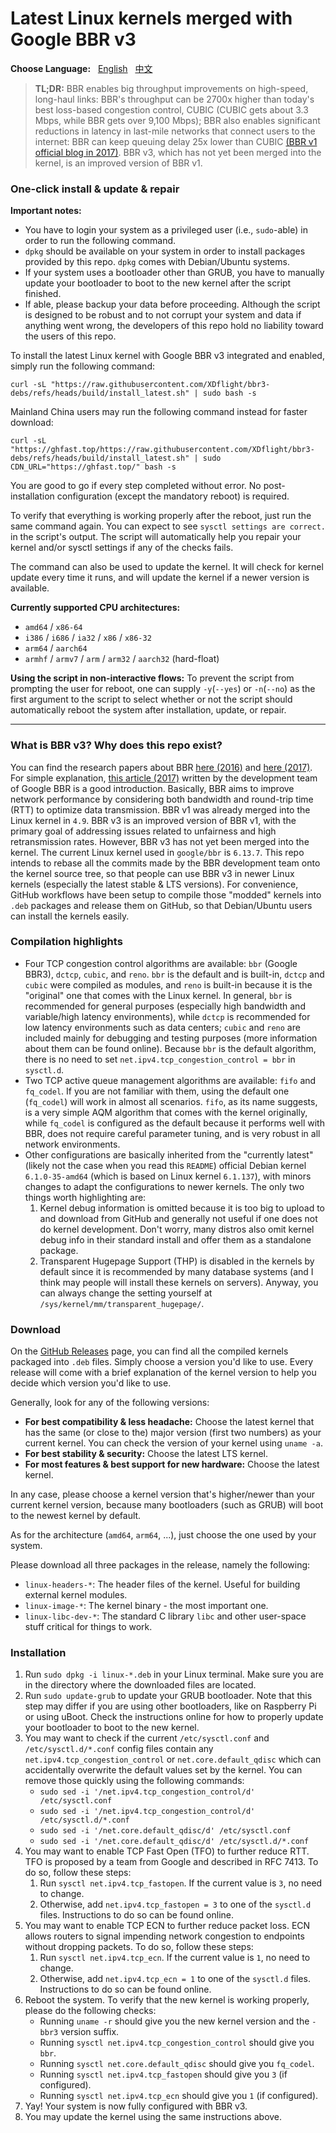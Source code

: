 # Latest Linux kernels merged with Google BBR v3

**Choose Language:** &nbsp; [English](#) &nbsp; [中文](README_zh.md)

> **TL;DR:** BBR enables big throughput improvements on high-speed, long-haul links: BBR's throughput can be 2700x higher than today's best loss-based congestion control, CUBIC (CUBIC gets about 3.3 Mbps, while BBR gets over 9,100 Mbps); BBR also enables significant reductions in latency in last-mile networks that connect users to the internet: BBR can keep queuing delay 25x lower than CUBIC [(BBR v1 official blog in 2017)](https://cloud.google.com/blog/products/networking/tcp-bbr-congestion-control-comes-to-gcp-your-internet-just-got-faster). BBR v3, which has not yet been merged into the kernel, is an improved version of BBR v1.

### One-click install & update & repair
**Important notes:**
- You have to login your system as a privileged user (i.e., `sudo`-able) in order to run the following command.
- `dpkg` should be available on your system in order to install packages provided by this repo. `dpkg` comes with Debian/Ubuntu systems.
- If your system uses a bootloader other than GRUB, you have to manually update your bootloader to boot to the new kernel after the script finished.
- If able, please backup your data before proceeding. Although the script is designed to be robust and to not corrupt your system and data if anything went wrong, the developers of this repo hold no liability toward the users of this repo. 

To install the latest Linux kernel with Google BBR v3 integrated and enabled, simply run the following command:
```
curl -sL "https://raw.githubusercontent.com/XDflight/bbr3-debs/refs/heads/build/install_latest.sh" | sudo bash -s
```
Mainland China users may run the following command instead for faster download:
```
curl -sL "https://ghfast.top/https://raw.githubusercontent.com/XDflight/bbr3-debs/refs/heads/build/install_latest.sh" | sudo CDN_URL="https://ghfast.top/" bash -s
```
You are good to go if every step completed without error.
No post-installation configuration (except the mandatory reboot) is required.

To verify that everything is working properly after the reboot, just run the same command again.
You can expect to see `sysctl settings are correct.` in the script's output. 
The script will automatically help you repair your kernel and/or sysctl settings if any of the checks fails. 

The command can also be used to update the kernel.
It will check for kernel update every time it runs, and will update the kernel if a newer version is available.

**Currently supported CPU architectures:**
- `amd64` / `x86-64`
- `i386` / `i686` / `ia32` / `x86` / `x86-32`
- `arm64` / `aarch64`
- `armhf` / `armv7` / `arm` / `arm32` / `aarch32` (hard-float)

**Using the script in non-interactive flows:**
To prevent the script from prompting the user for reboot, one can supply `-y`(`--yes`) or `-n`(`--no`) as the first argument to the script to select whether or not the script should automatically reboot the system after installation, update, or repair. 

---

### What is BBR v3? Why does this repo exist?
You can find the research papers about BBR [here (2016)](https://research.google/pubs/bbr-congestion-based-congestion-control-2/) and [here (2017)](https://dl.acm.org/doi/10.1145/3009824). 
For simple explanation, [this article (2017)](https://cloud.google.com/blog/products/networking/tcp-bbr-congestion-control-comes-to-gcp-your-internet-just-got-faster) written by the development team of Google BBR is a good introduction.
Basically, BBR aims to improve network performance by considering both bandwidth and round-trip time (RTT) to optimize data transmission.
BBR v1 was already merged into the Linux kernel in `4.9`.
BBR v3 is an improved version of BBR v1, with the primary goal of addressing issues related to unfairness and high retransmission rates.
However, BBR v3 has not yet been merged into the kernel.
The current Linux kernel used in `google/bbr` is `6.13.7`. 
This repo intends to rebase all the commits made by the BBR development team onto the kernel source tree, so that people can use BBR v3 in newer Linux kernels (especially the latest stable & LTS versions).
For convenience, GitHub workflows have been setup to compile those "modded" kernels into `.deb` packages and release them on GitHub, so that Debian/Ubuntu users can install the kernels easily.

### Compilation highlights
- Four TCP congestion control algorithms are available: `bbr` (Google BBR3), `dctcp`, `cubic`, and `reno`. `bbr` is the default and is built-in, `dctcp` and `cubic` were compiled as modules, and `reno` is built-in because it is the "original" one that comes with the Linux kernel. In general, `bbr` is recommended for general purposes (especially high bandwidth and variable/high latency environments), while `dctcp` is recommended for low latency environments such as data centers; `cubic` and `reno` are included mainly for debugging and testing purposes (more information about them can be found online). Because `bbr` is the default algorithm, there is no need to set `net.ipv4.tcp_congestion_control = bbr` in `sysctl.d`.
- Two TCP active queue management algorithms are available: `fifo` and `fq_codel`. If you are not familiar with them, using the default one (`fq_codel`) will work in almost all scenarios. `fifo`, as its name suggests, is a very simple AQM algorithm that comes with the kernel originally, while `fq_codel` is configured as the default because it performs well with BBR, does not require careful parameter tuning, and is very robust in all network environments.
- Other configurations are basically inherited from the "currently latest" (likely not the case when you read this `README`) official Debian kernel `6.1.0-35-amd64` (which is based on Linux kernel `6.1.137`), with minors changes to adapt the configurations to newer kernels. The only two things worth highlighting are:
    1. Kernel debug information is omitted because it is too big to upload to and download from GitHub and generally not useful if one does not do kernel development. Don't worry, many distros also omit kernel debug info in their standard install and offer them as a standalone package. 
    1. Transparent Hugepage Support (THP) is disabled in the kernels by default since it is recommended by many database systems (and I think may people will install these kernels on servers). Anyway, you can always change the setting yourself at `/sys/kernel/mm/transparent_hugepage/`.

### Download
On the [GitHub Releases](https://github.com/XDflight/bbr3-debs/releases) page, you can find all the compiled kernels packaged into `.deb` files. 
Simply choose a version you'd like to use. 
Every release will come with a brief explanation of the kernel version to help you decide which version you'd like to use. 

Generally, look for any of the following versions:
- **For best compatibility & less headache:** Choose the latest kernel that has the same (or close to the) major version (first two numbers) as your current kernel. You can check the version of your kernel using `uname -a`.
- **For best stability & security:** Choose the latest LTS kernel.
- **For most features & best support for new hardware:** Choose the latest kernel.

In any case, please choose a kernel version that's higher/newer than your current kernel version, because many bootloaders (such as GRUB) will boot to the newest kernel by default. 

As for the architecture (`amd64`, `arm64`, ...), just choose the one used by your system.

Please download all three packages in the release, namely the following:
- `linux-headers-*`: The header files of the kernel. Useful for building external kernel modules.
- `linux-image-*`: The kernel binary - the most important one.
- `linux-libc-dev-*`: The standard C library `libc` and other user-space stuff critical for things to work.

### Installation
1. Run `sudo dpkg -i linux-*.deb` in your Linux terminal. Make sure you are in the directory where the downloaded files are located. 
1. Run `sudo update-grub` to update your GRUB bootloader. Note that this step may differ if you are using other bootloaders, like on Raspberry Pi or using uBoot. Check the instructions online for how to properly update your bootloader to boot to the new kernel.
1. You may want to check if the current `/etc/sysctl.conf` and `/etc/sysctl.d/*.conf` config files contain any `net.ipv4.tcp_congestion_control` or `net.core.default_qdisc` which can accidentally overwrite the default values set by the kernel. You can remove those quickly using the following commands:
    - `sudo sed -i '/net.ipv4.tcp_congestion_control/d' /etc/sysctl.conf`
    - `sudo sed -i '/net.ipv4.tcp_congestion_control/d' /etc/sysctl.d/*.conf`
    - `sudo sed -i '/net.core.default_qdisc/d' /etc/sysctl.conf`
    - `sudo sed -i '/net.core.default_qdisc/d' /etc/sysctl.d/*.conf`
1. You may want to enable TCP Fast Open (TFO) to further reduce RTT. TFO is proposed by a team from Google and described in RFC 7413. To do so, follow these steps:
    1. Run `sysctl net.ipv4.tcp_fastopen`. If the current value is `3`, no need to change.
    1. Otherwise, add `net.ipv4.tcp_fastopen = 3` to one of the `sysctl.d` files. Instructions to do so can be found online.
1. You may want to enable TCP ECN to further reduce packet loss. ECN allows routers to signal impending network congestion to endpoints without dropping packets. To do so, follow these steps:
    1. Run `sysctl net.ipv4.tcp_ecn`. If the current value is `1`, no need to change.
    1. Otherwise, add `net.ipv4.tcp_ecn = 1` to one of the `sysctl.d` files. Instructions to do so can be found online.
1. Reboot the system. To verify that the new kernel is working properly, please do the following checks:
    - Running `uname -r` should give you the new kernel version and the `-bbr3` version suffix. 
    - Running `sysctl net.ipv4.tcp_congestion_control` should give you `bbr`.
    - Running `sysctl net.core.default_qdisc` should give you `fq_codel`.
    - Running `sysctl net.ipv4.tcp_fastopen` should give you `3` (if configured).
    - Running `sysctl net.ipv4.tcp_ecn` should give you `1` (if configured).
1. Yay! Your system is now fully configured with BBR v3.
1. You may update the kernel using the same instructions above. 
